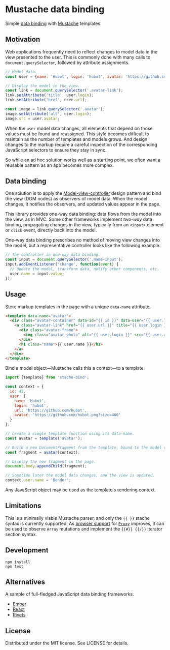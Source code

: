 # Mustache data binding

Simple [data binding][binding] with [Mustache][mustache] templates.

[mustache]: https://mustache.github.io
[binding]: https://en.wikipedia.org/wiki/Data_binding

## Motivation

Web applications frequently need to reflect changes to model data in the
view presented to the user. This is commonly done with many calls to `document.querySelector`, followed by attribute assignments.

```js
// Model data.
const user = {name: 'Hubot', login: 'hubot', avatar: 'https://github.com/hubot.png'};

// Display the model in the view.
const link = document.querySelector('.avatar-link');
link.setAttribute('title', user.login);
link.setAttribute('href', user.url);

const image = link.querySelector('.avatar');
image.setAttribute('alt', user.login);
image.src = user.avatar;
```

When the `user` model data changes, all elements that depend on those values
must be found and reassigned. This style becomes difficult to maintain
as the number of templates and models grows. And design changes
to the markup require a careful inspection of the corresponding JavaScript
selectors to ensure they stay in sync.

So while an ad hoc solution works well as a starting point, we often want
a reusable pattern as an app becomes more complex.

## Data binding

One solution is to apply the [Model-view-controller][mvc] design
pattern and bind the view (DOM nodes) as observers of model data. When
the model changes, it notifies the observers, and updated values appear
in the page.

This library provides one-way data binding: data flows from the model into the
view, as in MVC. Some other frameworks implement *two-way* data binding,
propagating changes in the view, typically from an `<input>` element or
`click` event, directly back into the model.

One-way data binding prescribes no method of moving view changes into the
model, but a representative controller looks like the following example.

```js
// The controller in one-way data binding.
const input = document.querySelector('.name-input');
input.addEventListener('change', function(event) {
  // Update the model, transform data, notify other components, etc.
  user.name = input.value;
});
```

[mvc]: https://en.wikipedia.org/wiki/Model–view–controller

## Usage

Store markup templates in the page with a unique `data-name` attribute.

```html
<template data-name="avatar">
  <div class="avatar-container" data-id="{{ id }}" data-user="{{ user.login }}">
    <a class="avatar-link" href="{{ user.url }}" title="{{ user.login }}" target="_blank">
      <div class="avatar-frame">
        <img class="avatar photo" alt="{{ user.login }}" src="{{ user.avatar }}" height="230" width="230">
      </div>
      <h1 class="name">{{ user.name }}</h1>
    </a>
  </div>
</template>
```

Bind a model object—Mustache calls this a context—to a template.

```js
import {template} from 'stache-bind';

const context = {
  id: 42,
  user: {
    name: 'Hubot',
    login: 'hubot',
    url: 'https://github.com/hubot',
    avatar: 'https://github.com/hubot.png?size=460'
  }
};

// Create a single template function using its data-name.
const avatar = template('avatar');

// Build a new DocumentFragment from the template, bound to the model data.
const fragment = avatar(context);

// Display the new fragment in the page.
document.body.appendChild(fragment);

// Sometime later the model data changes, and the view is updated.
context.user.name = 'Bender';
```

Any JavaScript object may be used as the template's rendering context.

## Limitations

This is a minimally viable Mustache parser, and only the `{{ }}` stache syntax
is currently supported. As [browser support][proxy-support] for [`Proxy`][proxy]
improves, it can be used to observe `Array` mutations and implement
the `{{#}} {{/}}` iterator section syntax.

[proxy]: https://developer.mozilla.org/en-US/docs/Web/JavaScript/Reference/Global_Objects/Proxy
[proxy-support]: http://caniuse.com/#feat=proxy
## Development

```
npm install
npm test
```

## Alternatives

A sample of full-fledged JavaScript data binding frameworks.

- [Ember](http://emberjs.com)
- [React](http://facebook.github.io/react/)
- [Rivets](http://rivetsjs.com)

## License

Distributed under the MIT license. See LICENSE for details.
